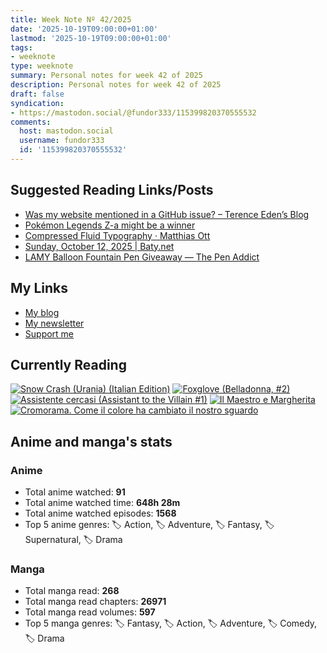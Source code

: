 ```yaml
---
title: Week Note Nº 42/2025
date: '2025-10-19T09:00:00+01:00'
lastmod: '2025-10-19T09:00:00+01:00'
tags:
- weeknote
type: weeknote
summary: Personal notes for week 42 of 2025
description: Personal notes for week 42 of 2025
draft: false
syndication:
- https://mastodon.social/@fundor333/115399820370555532
comments:
  host: mastodon.social
  username: fundor333
  id: '115399820370555532'
---
```



## Suggested Reading Links/Posts
- [Was my website mentioned in a GitHub issue? – Terence Eden’s Blog](https://shkspr.mobi/blog/2025/10/was-my-website-mentioned-in-a-github-issue/?utm_source=fundor333.com)
- [Pokémon Legends Z-a might be a winner](https://birchtree.me/blog/pokemon-legends-z-a-might-be-a-winner/?utm_source=fundor333.com)
- [Compressed Fluid Typography · Matthias Ott](https://matthiasott.com/notes/compressed-fluid-typography?utm_source=fundor333.com)
- [Sunday, October 12, 2025 | Baty.net](https://baty.net/journal/2025/10/12/today/?utm_source=fundor333.com)
- [LAMY Balloon Fountain Pen Giveaway — The Pen Addict](https://www.penaddict.com/blog/2025/10/14/lamy-balloon-fountain-pen-giveaway?utm_source=fundor333.com)

## My Links
- [My blog](https://www.fundor333.com)
- [My newsletter](https://newsletter.digitaltearoom.com)
- [Support me](https://ko-fi.com/fundor333)

## Currently Reading
[![Snow Crash (Urania) (Italian Edition)](https://i.gr-assets.com/images/S/compressed.photo.goodreads.com/books/1718899658l/209061970._SX98_.jpg)](https://www.goodreads.com/review/show/7829844133?utm_medium=api&utm_source=rss)
[![Foxglove (Belladonna, #2)](https://i.gr-assets.com/images/S/compressed.photo.goodreads.com/books/1677904559l/74891101._SX98_.jpg)](https://www.goodreads.com/review/show/7800324980?utm_medium=api&utm_source=rss)
[![Assistente cercasi (Assistant to the Villain #1)](https://i.gr-assets.com/images/S/compressed.photo.goodreads.com/books/1712603576l/211060482._SX98_.jpg)](https://www.goodreads.com/review/show/7698115029?utm_medium=api&utm_source=rss)
[![Il Maestro e Margherita](https://i.gr-assets.com/images/S/compressed.photo.goodreads.com/books/1449182290l/28095021._SX98_.jpg)](https://www.goodreads.com/review/show/7613476820?utm_medium=api&utm_source=rss)
[![Cromorama. Come il colore ha cambiato il nostro sguardo](https://i.gr-assets.com/images/S/compressed.photo.goodreads.com/books/1505808761l/36266532._SX98_.jpg)](https://www.goodreads.com/review/show/5993206761?utm_medium=api&utm_source=rss)


## Anime and manga's stats

### **Anime**
- Total anime watched: **91**
- Total anime watched time: **648h 28m**
- Total anime watched episodes: **1568**
- Top 5 anime genres: 🏷️ Action, 🏷️ Adventure, 🏷️ Fantasy, 🏷️ Supernatural, 🏷️ Drama

### **Manga**
- Total manga read: **268**
- Total manga read chapters: **26971**
- Total manga read volumes: **597**
- Top 5 manga genres: 🏷️ Fantasy, 🏷️ Action, 🏷️ Adventure, 🏷️ Comedy, 🏷️ Drama
